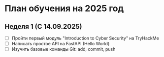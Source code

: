 # План обучения на 2025 год

## Неделя 1 (С 14.09.2025)
- [ ] Пройти первый модуль "Introduction to Cyber Security" на TryHackMe
- [ ] Написать простое API на FastAPI (Hello World)
- [ ] Изучить базовые команды Git: add, commit, push
